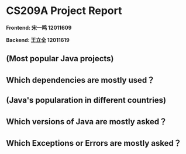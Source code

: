 # CS209A Project Report

**Frontend: 宋一鸣 12011609**

**Backend: 王立全 12011619**



## (Most popular Java projects)

## Which dependencies are mostly used？

## (Java's popularation in different countries)

## Which versions of Java are mostly asked？

## Which Exceptions or Errors are mostly asked？
